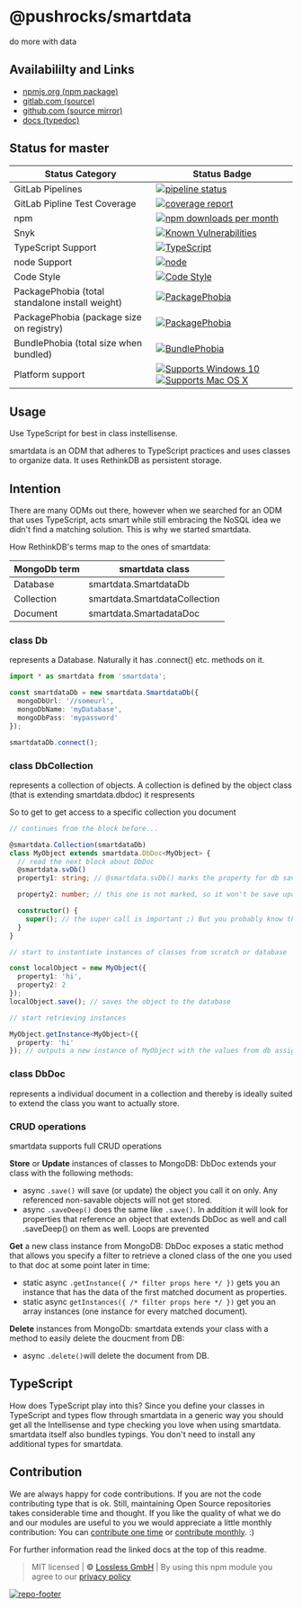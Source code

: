 # @pushrocks/smartdata
do more with data

## Availabililty and Links
* [npmjs.org (npm package)](https://www.npmjs.com/package/@pushrocks/smartdata)
* [gitlab.com (source)](https://gitlab.com/pushrocks/smartdata)
* [github.com (source mirror)](https://github.com/pushrocks/smartdata)
* [docs (typedoc)](https://pushrocks.gitlab.io/smartdata/)

## Status for master

Status Category | Status Badge
-- | --
GitLab Pipelines | [![pipeline status](https://gitlab.com/pushrocks/smartdata/badges/master/pipeline.svg)](https://lossless.cloud)
GitLab Pipline Test Coverage | [![coverage report](https://gitlab.com/pushrocks/smartdata/badges/master/coverage.svg)](https://lossless.cloud)
npm | [![npm downloads per month](https://badgen.net/npm/dy/@pushrocks/smartdata)](https://lossless.cloud)
Snyk | [![Known Vulnerabilities](https://badgen.net/snyk/pushrocks/smartdata)](https://lossless.cloud)
TypeScript Support | [![TypeScript](https://badgen.net/badge/TypeScript/>=%203.x/blue?icon=typescript)](https://lossless.cloud)
node Support | [![node](https://img.shields.io/badge/node->=%2010.x.x-blue.svg)](https://nodejs.org/dist/latest-v10.x/docs/api/)
Code Style | [![Code Style](https://badgen.net/badge/style/prettier/purple)](https://lossless.cloud)
PackagePhobia (total standalone install weight) | [![PackagePhobia](https://badgen.net/packagephobia/install/@pushrocks/smartdata)](https://lossless.cloud)
PackagePhobia (package size on registry) | [![PackagePhobia](https://badgen.net/packagephobia/publish/@pushrocks/smartdata)](https://lossless.cloud)
BundlePhobia (total size when bundled) | [![BundlePhobia](https://badgen.net/bundlephobia/minzip/@pushrocks/smartdata)](https://lossless.cloud)
Platform support | [![Supports Windows 10](https://badgen.net/badge/supports%20Windows%2010/yes/green?icon=windows)](https://lossless.cloud) [![Supports Mac OS X](https://badgen.net/badge/supports%20Mac%20OS%20X/yes/green?icon=apple)](https://lossless.cloud)

## Usage

Use TypeScript for best in class instellisense.

smartdata is an ODM that adheres to TypeScript practices and uses classes to organize data.
It uses RethinkDB as persistent storage.

## Intention

There are many ODMs out there, however when we searched for an ODM that uses TypeScript,
acts smart while still embracing the NoSQL idea we didn't find a matching solution.
This is why we started smartdata.

How RethinkDB's terms map to the ones of smartdata:

| MongoDb term | smartdata class               |
| ------------ | ----------------------------- |
| Database     | smartdata.SmartdataDb         |
| Collection   | smartdata.SmartdataCollection |
| Document     | smartdata.SmartadataDoc       |

### class Db

represents a Database. Naturally it has .connect() etc. methods on it.

```typescript
import * as smartdata from 'smartdata';

const smartdataDb = new smartdata.SmartdataDb({
  mongoDbUrl: '//someurl',
  mongoDbName: 'myDatabase',
  mongoDbPass: 'mypassword'
});

smartdataDb.connect();
```

### class DbCollection

represents a collection of objects.
A collection is defined by the object class (that is extending smartdata.dbdoc) it respresents

So to get to get access to a specific collection you document

```typescript
// continues from the block before...

@smartdata.Collection(smartdataDb)
class MyObject extends smartdata.DbDoc<MyObject> {
  // read the next block about DbDoc
  @smartdata.svDb()
  property1: string; // @smartdata.svDb() marks the property for db save

  property2: number; // this one is not marked, so it won't be save upon calling this.save()

  constructor() {
    super(); // the super call is important ;) But you probably know that.
  }
}

// start to instantiate instances of classes from scratch or database

const localObject = new MyObject({
  property1: 'hi',
  property2: 2
});
localObject.save(); // saves the object to the database

// start retrieving instances

MyObject.getInstance<MyObject>({
  property: 'hi'
}); // outputs a new instance of MyObject with the values from db assigned
```

### class DbDoc

represents a individual document in a collection
and thereby is ideally suited to extend the class you want to actually store.

### CRUD operations

smartdata supports full CRUD operations

**Store** or **Update** instances of classes to MongoDB:
DbDoc extends your class with the following methods:

- async `.save()` will save (or update) the object you call it on only. Any referenced non-savable objects will not get stored.
- async `.saveDeep()` does the same like `.save()`.
  In addition it will look for properties that reference an object
  that extends DbDoc as well and call .saveDeep() on them as well.
  Loops are prevented

**Get** a new class instance from MongoDB:
DbDoc exposes a static method that allows you specify a filter to retrieve a cloned class of the one you used to that doc at some point later in time:

- static async `.getInstance({ /* filter props here */ })` gets you an instance that has the data of the first matched document as properties.
- static async `getInstances({ /* filter props here */ })` get you an array instances (one instance for every matched document).

**Delete** instances from MongoDb:
smartdata extends your class with a method to easily delete the doucment from DB:

- async `.delete()`will delete the document from DB.

## TypeScript

How does TypeScript play into this?
Since you define your classes in TypeScript and types flow through smartdata in a generic way
you should get all the Intellisense and type checking you love when using smartdata.
smartdata itself also bundles typings. You don't need to install any additional types for smartdata.


## Contribution

We are always happy for code contributions. If you are not the code contributing type that is ok. Still, maintaining Open Source repositories takes considerable time and thought. If you like the quality of what we do and our modules are useful to you we would appreciate a little monthly contribution: You can [contribute one time](https://lossless.link/contribute-onetime) or [contribute monthly](https://lossless.link/contribute). :)

For further information read the linked docs at the top of this readme.

> MIT licensed | **&copy;** [Lossless GmbH](https://lossless.gmbh)
| By using this npm module you agree to our [privacy policy](https://lossless.gmbH/privacy)

[![repo-footer](https://lossless.gitlab.io/publicrelations/repofooter.svg)](https://maintainedby.lossless.com)
